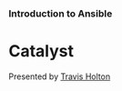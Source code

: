 ### Introduction to Ansible

# Catalyst <!-- .element class="catalyst-logo" -->

Presented by [Travis Holton](#) <!-- .element: class="small-text"  -->
